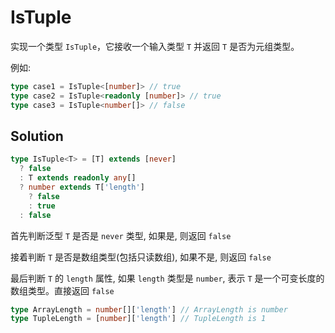 # IsTuple

实现一个类型 `IsTuple`，它接收一个输入类型 `T` 并返回 `T` 是否为元组类型。

例如:

```ts
type case1 = IsTuple<[number]> // true
type case2 = IsTuple<readonly [number]> // true
type case3 = IsTuple<number[]> // false
```

## Solution

```ts
type IsTuple<T> = [T] extends [never]
  ? false
  : T extends readonly any[]
  ? number extends T['length']
    ? false
    : true
  : false
```

首先判断泛型 `T` 是否是 `never` 类型, 如果是, 则返回 `false`

接着判断 `T` 是否是数组类型(包括只读数组), 如果不是, 则返回 `false`

最后判断 `T` 的 `length` 属性, 如果 `length` 类型是 `number`, 表示 `T` 是一个可变长度的数组类型。直接返回 `false`

```ts
type ArrayLength = number[]['length'] // ArrayLength is number
type TupleLength = [number]['length'] // TupleLength is 1
```

